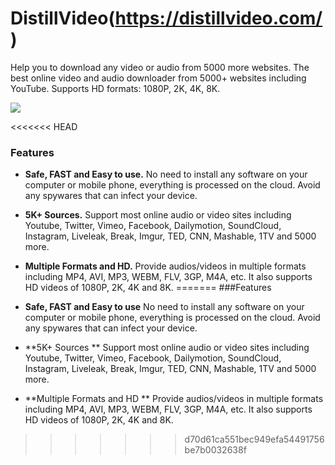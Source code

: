 # DistillVideo(https://distillvideo.com/)

Help you to download any video or audio from 5000 more websites. The best online video and audio downloader from 5000+ websites including YouTube. Supports HD formats: 1080P, 2K, 4K, 8K.

![](https://distillvideo.com/assets/images/logo.png)

<<<<<<< HEAD
### Features

- **Safe, FAST and Easy to use.**
No need to install any software on your computer or mobile phone, everything is processed on the cloud. Avoid any spywares that can infect your device.
-  **5K+ Sources.**
Support most online audio or video sites including Youtube, Twitter, Vimeo, Facebook, Dailymotion, SoundCloud, Instagram, Liveleak, Break, Imgur, TED, CNN, Mashable, 1TV and 5000 more.
-  **Multiple Formats and HD.**
Provide audios/videos in multiple formats including MP4, AVI, MP3, WEBM, FLV, 3GP, M4A, etc. It also supports HD videos of 1080P, 2K, 4K and 8K.
=======
###Features

- **Safe, FAST and Easy to use**
No need to install any software on your computer or mobile phone, everything is processed on the cloud. Avoid any spywares that can infect your device.
-  **5K+ Sources **
Support most online audio or video sites including Youtube, Twitter, Vimeo, Facebook, Dailymotion, SoundCloud, Instagram, Liveleak, Break, Imgur, TED, CNN, Mashable, 1TV and 5000 more.
-  **Multiple Formats and HD **
Provide audios/videos in multiple formats including MP4, AVI, MP3, WEBM, FLV, 3GP, M4A, etc. It also supports HD videos of 1080P, 2K, 4K and 8K.
>>>>>>> d70d61ca551bec949efa54491756be7b0032638f
